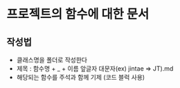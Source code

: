 # 프로젝트의 함수에 대한 문서

## 작성법

- 클래스명을 폴더로 작성한다
- 제목 : 함수명 + \_ + 이름 앞글자 대문자(ex) jintae => JT).md
- 해당되는 함수를 주석과 함께 기제 (코드 블럭 사용)
